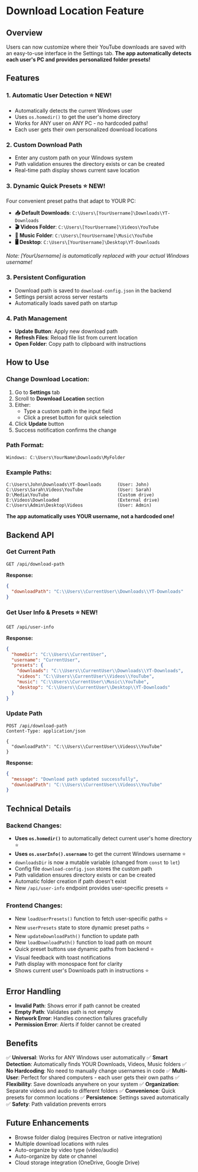 # Download Location Feature

## Overview
Users can now customize where their YouTube downloads are saved with an easy-to-use interface in the Settings tab. **The app automatically detects each user's PC and provides personalized folder presets!**

## Features

### 1. **Automatic User Detection** ⭐ NEW!
- Automatically detects the current Windows user
- Uses `os.homedir()` to get the user's home directory
- Works for ANY user on ANY PC - no hardcoded paths!
- Each user gets their own personalized download locations

### 2. **Custom Download Path**
- Enter any custom path on your Windows system
- Path validation ensures the directory exists or can be created
- Real-time path display shows current save location

### 3. **Dynamic Quick Presets** ⭐ NEW!
Four convenient preset paths that adapt to YOUR PC:
- **📥 Default Downloads**: `C:\Users\[YourUsername]\Downloads\YT-Downloads`
- **🎬 Videos Folder**: `C:\Users\[YourUsername]\Videos\YouTube`
- **🎵 Music Folder**: `C:\Users\[YourUsername]\Music\YouTube`
- **🖥️ Desktop**: `C:\Users\[YourUsername]\Desktop\YT-Downloads`

*Note: [YourUsername] is automatically replaced with your actual Windows username!*

### 3. **Persistent Configuration**
- Download path is saved to `download-config.json` in the backend
- Settings persist across server restarts
- Automatically loads saved path on startup

### 4. **Path Management**
- **Update Button**: Apply new download path
- **Refresh Files**: Reload file list from current location
- **Open Folder**: Copy path to clipboard with instructions

## How to Use

### Change Download Location:

1. Go to **Settings** tab
2. Scroll to **Download Location** section
3. Either:
   - Type a custom path in the input field
   - Click a preset button for quick selection
4. Click **Update** button
5. Success notification confirms the change

### Path Format:
```
Windows: C:\Users\YourName\Downloads\MyFolder
```

### Example Paths:
```
C:\Users\John\Downloads\YT-Downloads      (User: John)
C:\Users\Sarah\Videos\YouTube             (User: Sarah)
D:\Media\YouTube                          (Custom drive)
E:\Videos\Downloaded                      (External drive)
C:\Users\Admin\Desktop\Videos             (User: Admin)
```

**The app automatically uses YOUR username, not a hardcoded one!**

## Backend API

### Get Current Path
```http
GET /api/download-path
```

**Response:**
```json
{
  "downloadPath": "C:\\Users\\CurrentUser\\Downloads\\YT-Downloads"
}
```

### Get User Info & Presets ⭐ NEW!
```http
GET /api/user-info
```

**Response:**
```json
{
  "homeDir": "C:\\Users\\CurrentUser",
  "username": "CurrentUser",
  "presets": {
    "downloads": "C:\\Users\\CurrentUser\\Downloads\\YT-Downloads",
    "videos": "C:\\Users\\CurrentUser\\Videos\\YouTube",
    "music": "C:\\Users\\CurrentUser\\Music\\YouTube",
    "desktop": "C:\\Users\\CurrentUser\\Desktop\\YT-Downloads"
  }
}
```

### Update Path
```http
POST /api/download-path
Content-Type: application/json

{
  "downloadPath": "C:\\Users\\CurrentUser\\Videos\\YouTube"
}
```

**Response:**
```json
{
  "message": "Download path updated successfully",
  "downloadPath": "C:\\Users\\CurrentUser\\Videos\\YouTube"
}
```

## Technical Details

### Backend Changes:
- **Uses `os.homedir()`** to automatically detect current user's home directory ⭐
- **Uses `os.userInfo().username`** to get the current Windows username ⭐
- `downloadsDir` is now a mutable variable (changed from `const` to `let`)
- Config file `download-config.json` stores the custom path
- Path validation ensures directory exists or can be created
- Automatic folder creation if path doesn't exist
- New `/api/user-info` endpoint provides user-specific presets ⭐

### Frontend Changes:
- New `loadUserPresets()` function to fetch user-specific paths ⭐
- New `userPresets` state to store dynamic preset paths ⭐
- New `updateDownloadPath()` function to update path
- New `loadDownloadPath()` function to load path on mount
- Quick preset buttons use dynamic paths from backend ⭐
- Visual feedback with toast notifications
- Path display with monospace font for clarity
- Shows current user's Downloads path in instructions ⭐

## Error Handling

- **Invalid Path**: Shows error if path cannot be created
- **Empty Path**: Validates path is not empty
- **Network Error**: Handles connection failures gracefully
- **Permission Error**: Alerts if folder cannot be created

## Benefits

✅ **Universal**: Works for ANY Windows user automatically
✅ **Smart Detection**: Automatically finds YOUR Downloads, Videos, Music folders
✅ **No Hardcoding**: No need to manually change usernames in code
✅ **Multi-User**: Perfect for shared computers - each user gets their own paths
✅ **Flexibility**: Save downloads anywhere on your system
✅ **Organization**: Separate videos and audio to different folders
✅ **Convenience**: Quick presets for common locations
✅ **Persistence**: Settings saved automatically
✅ **Safety**: Path validation prevents errors

## Future Enhancements

- Browse folder dialog (requires Electron or native integration)
- Multiple download locations with rules
- Auto-organize by video type (video/audio)
- Auto-organize by date or channel
- Cloud storage integration (OneDrive, Google Drive)
